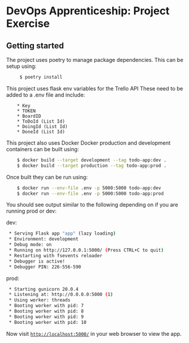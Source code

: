 # DevOps Apprenticeship: Project Exercise

## Getting started

The project uses poetry to manage package dependencies.
This can be setup using:
``` bash
     $ poetry install
```

This project uses flask env variables for the Trello API
These need to be added to a .env file and include:
```
    * Key
    * TOKEN
    * BoardID
    * ToDoId (List Id)
    * DoingId (List Id)
    * DoneId (List Id)
```

This project also uses Docker
Docker production and development containers can be built using:
``` bash
    $ docker build --target development --tag todo-app:dev .
    $ docker build --target production --tag todo-app:prod .
```
Once built they can be run using:
``` bash
    $ docker run --env-file .env -p 5000:5000 todo-app:dev
    $ docker run --env-file .env -p 5000:5000 todo-app:prod
```

You should see output similar to the following depending on if you are running prod or dev:

dev:
```bash
 * Serving Flask app "app" (lazy loading)
 * Environment: development
 * Debug mode: on
 * Running on http://127.0.0.1:5000/ (Press CTRL+C to quit)
 * Restarting with fsevents reloader
 * Debugger is active!
 * Debugger PIN: 226-556-590
```
prod:
```bash
 * Starting gunicorn 20.0.4
 * Listening at: http://0.0.0.0:5000 (1)
 * Using worker: threads
 * Booting worker with pid: 7
 * Booting worker with pid: 8
 * Booting worker with pid: 9
 * Booting worker with pid: 10
```

Now visit [`http://localhost:5000/`](http://localhost:5000/) in your web browser to view the app.
